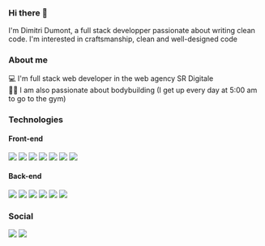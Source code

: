 ### Hi there 👋
I'm Dimitri Dumont, a full stack developper passionate about writing clean code. I'm interested in craftsmanship, clean and well-designed code
<br/>

### About me
💻 I'm full stack web developer in the web agency SR Digitale<br/>
🏋️‍♂️ I am also passionate about bodybuilding (I get up every day at 5:00 am to go to the gym)

### Technologies
#### Front-end
<img src="https://img.shields.io/badge/typescript%20-%23007ACC.svg?&style=for-the-badge&logo=typescript&logoColor=white"/> <img src="https://img.shields.io/badge/javascript-%23F7DF1E.svg?&style=for-the-badge&logo=javascript&logoColor=black"/> <img src="https://img.shields.io/badge/react%20-%2320232a.svg?&style=for-the-badge&logo=react&logoColor=%2361DAFB"/> <img src="https://img.shields.io/badge/redux%20-%23593d88.svg?&style=for-the-badge&logo=redux&logoColor=white"/> <img src="https://img.shields.io/badge/gatsby%20-663399.svg?&style=for-the-badge&logo=gatsby&logoColor=white"/> <img src="https://img.shields.io/badge/html5%20-%23E34F26.svg?&style=for-the-badge&logo=html5&logoColor=white"/> <img src="https://img.shields.io/badge/css3%20-%231572B6.svg?&style=for-the-badge&logo=css3&logoColor=white"/> 

#### Back-end
<img src="https://img.shields.io/badge/typescript%20-%23007ACC.svg?&style=for-the-badge&logo=typescript&logoColor=white"/> <img src="https://img.shields.io/badge/javascript-%23F7DF1E.svg?&style=for-the-badge&logo=javascript&logoColor=black"/> <img src="https://img.shields.io/badge/node.js%20-%2343853D.svg?&style=for-the-badge&logo=node.js&logoColor=white"/> <img src="https://img.shields.io/badge/nestjs%20-%23E0234E.svg?&style=for-the-badge&logo=nestjs&logoColor=white" />  <img src="https://img.shields.io/badge/php-%23777BB4.svg?&style=for-the-badge&logo=php&logoColor=white"/> <img src="https://img.shields.io/badge/mysql-%2300f.svg?&style=for-the-badge&logo=mysql&logoColor=white"/>

### Social
<a href="https://twitter.com/dimitridumontfr/"><img src="https://img.shields.io/badge/dimitridumontfr%20-%231DA1F2.svg?&style=for-the-badge&logo=Twitter&logoColor=white"/></a>
<a href="https://www.linkedin.com/in/dimitri-dumont/"><img src="https://img.shields.io/badge/dimitri--dumont%20-%230077B5.svg?&style=for-the-badge&logo=linkedin&logoColor=white"/></a>
